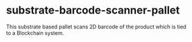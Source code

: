 # substrate-barcode-scanner-pallet
This substrate based pallet scans 2D barcode of the product which is tied to a Blockchain system. 
